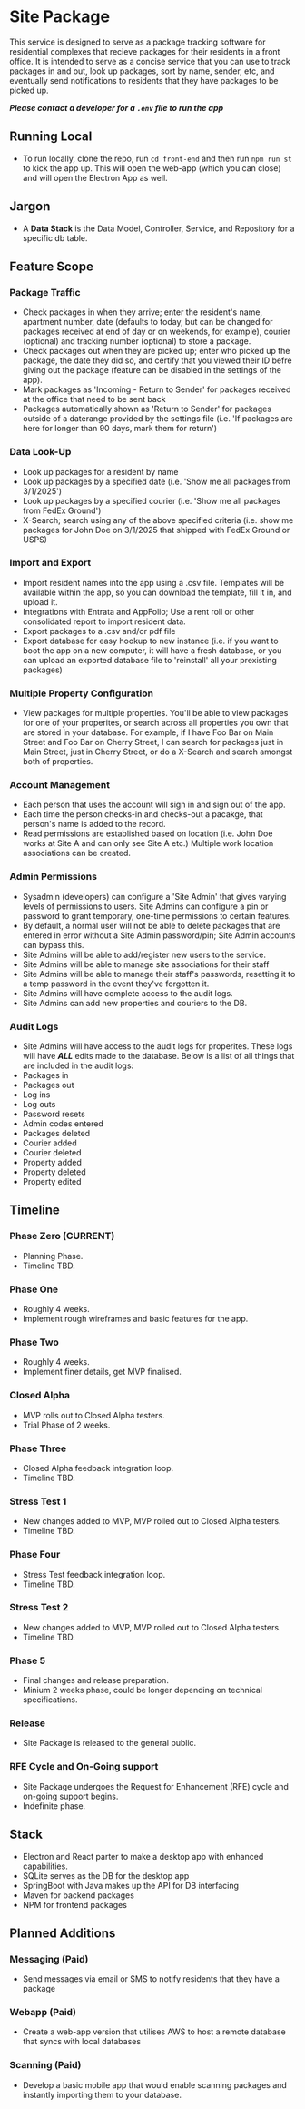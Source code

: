 # Site Package

This service is designed to serve as a package tracking software for residential complexes that recieve packages for their residents in a front office. It is intended to serve as a concise service that you can use to track packages in and out, look up packages, sort by name, sender, etc, and eventually send notifications to residents that they have packages to be picked up.

***Please contact a developer for a `.env` file to run the app***

## Running Local
- To run locally, clone the repo, run `cd front-end` and then run `npm run st` to kick the app up. This will open the web-app (which you can close) and will open the Electron App as well.

## Jargon
- A **Data Stack** is the Data Model, Controller, Service, and Repository for a specific db table.

## Feature Scope
### Package Traffic
- Check packages in when they arrive; enter the resident's name, apartment number, date (defaults to today, but can be changed for packages received at end of day or on weekends, for example), courier (optional) and tracking number (optional) to store a package.
- Check packages out when they are picked up; enter who picked up the package, the date they did so, and certify that you viewed their ID befre giving out the package (feature can be disabled in the settings of the app).
- Mark packages as 'Incoming - Return to Sender' for packages received at the office that need to be sent back
- Packages automatically shown as 'Return to Sender' for packages outside of a daterange provided by the settings file (i.e. 'If packages are here for longer than 90 days, mark them for return')

### Data Look-Up
- Look up packages for a resident by name
- Look up packages by a specified date (i.e. 'Show me all packages from 3/1/2025')
- Look up packages by a specified courier (i.e. 'Show me all packages from FedEx Ground')
- X-Search; search using any of the above specified criteria (i.e. show me packages for John Doe on 3/1/2025 that shipped with FedEx Ground or USPS)

### Import and Export
- Import resident names into the app using a .csv file. Templates will be available within the app, so you can download the template, fill it in, and upload it.
- Integrations with Entrata and AppFolio; Use a rent roll or other consolidated report to import resident data.
- Export packages to a .csv and/or pdf file
- Export database for easy hookup to new instance (i.e. if you want to boot the app on a new computer, it will have a fresh database, or you can upload an exported database file to 'reinstall' all your prexisting packages)

### Multiple Property Configuration
- View packages for multiple properties. You'll be able to view packages for one of your properites, or search across all properties you own that are stored in your database. For example, if I have Foo Bar on Main Street and Foo Bar on Cherry Street, I can search for packages just in Main Street, just in Cherry Street, or do a X-Search and search amongst both of properties.

### Account Management
- Each person that uses the account will sign in and sign out of the app.
- Each time the person checks-in and checks-out a pacakge, that person's name is added to the record.
- Read permissions are established based on location (i.e. John Doe works at Site A and can only see Site A etc.) Multiple work location associations can be created.

### Admin Permissions
- Sysadmin (developers) can configure a 'Site Admin' that gives varying levels of permissions to users. Site Admins can configure a pin or password to grant temporary, one-time permissions to certain features.
- By default, a normal user will not be able to delete packages that are entered in error without a Site Admin password/pin; Site Admin accounts can bypass this.
- Site Admins will be able to add/register new users to the service.
- Site Admins will be able to manage site associations for their staff
- Site Admins will be able to manage their staff's passwords, resetting it to a temp password in the event they've forgotten it.
- Site Admins will have complete access to the audit logs.
- Site Admins can add new properties and couriers to the DB.

### Audit Logs
- Site Admins will have access to the audit logs for properites. These logs will have ***ALL*** edits made to the database. Below is a list of all things that are included in the audit logs:
- Packages in
- Packages out
- Log ins
- Log outs
- Password resets
- Admin codes entered
- Packages deleted
- Courier added
- Courier deleted
- Property added
- Property deleted
- Property edited

## Timeline
### Phase Zero (CURRENT)
- Planning Phase.
- Timeline TBD.
  
### Phase One
- Roughly 4 weeks.
- Implement rough wireframes and basic features for the app.
  
### Phase Two
- Roughly 4 weeks.
- Implement finer details, get MVP finalised.
  
### Closed Alpha
- MVP rolls out to Closed Alpha testers.
- Trial Phase of 2 weeks.
  
### Phase Three
- Closed Alpha feedback integration loop.
- Timeline TBD.
  
### Stress Test 1
- New changes added to MVP, MVP rolled out to Closed Alpha testers.
- Timeline TBD.
  
### Phase Four
- Stress Test feedback integration loop.
- Timeline TBD.
  
### Stress Test 2
- New changes added to MVP, MVP rolled out to Closed Alpha testers.
- Timeline TBD.

### Phase 5
- Final changes and release preparation.
- Minium 2 weeks phase, could be longer depending on technical specifications.

### Release
- Site Package is released to the general public.

### RFE Cycle and On-Going support
- Site Package undergoes the Request for Enhancement (RFE) cycle and on-going support begins.
- Indefinite phase.

## Stack
- Electron and React parter to make a desktop app with enhanced capabilities.
- SQLite serves as the DB for the desktop app
- SpringBoot with Java makes up the API for DB interfacing
- Maven for backend packages
- NPM for frontend packages

## Planned Additions
### Messaging (Paid)
- Send messages via email or SMS to notify residents that they have a package

### Webapp (Paid)
- Create a web-app version that utilises AWS to host a remote database that syncs with local databases

### Scanning (Paid)
- Develop a basic mobile app that would enable scanning packages and instantly importing them to your database.